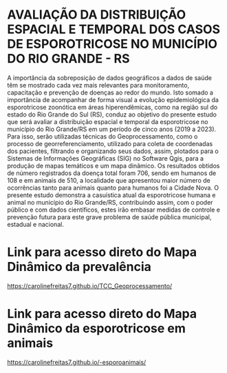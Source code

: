 # AVALIAÇÃO DA DISTRIBUIÇÃO ESPACIAL E TEMPORAL DOS CASOS DE ESPOROTRICOSE NO MUNICÍPIO DO RIO GRANDE - RS
A importância da sobreposição de dados geográficos a dados de saúde têm se mostrado cada vez mais relevantes para monitoramento, capacitação e prevenção de doenças ao redor do mundo. Isto somado a importância de acompanhar de forma visual a evolução epidemiológica da esporotricose zoonótica em áreas hiperendêmicas, como na região sul do estado do Rio Grande do Sul (RS), conduz ao objetivo do presente estudo que será avaliar a distribuição espacial e temporal da esporotricose no município do Rio Grande/RS em um período de cinco anos (2019 a 2023). Para isso, serão utilizadas técnicas do Geoprocessamento, como o processo de georreferenciamento, utilizado para coleta de coordenadas dos pacientes, filtrando e organizando seus dados, assim, plotados para o Sistemas de Informações Geográficas (SIG) no Software Qgis, para a produção de mapas temáticos e um mapa dinâmico. Os resultados obtidos de número registrados da doença total foram 706, sendo em humanos de 108  e em animais de 510, a localidade que apresentou maior número de ocorrências tanto para animais quanto para humanos foi a Cidade Nova. O presente estudo demonstra a casuística atual da esporotricose humana e animal no município do Rio Grande/RS, contribuindo assim, com o poder público e com dados científicos, estes irão embasar medidas de controle e prevenção futura para este grave problema de saúde pública municipal, estadual e nacional. 
# Link para acesso direto do Mapa Dinâmico da prevalência
https://carolinefreitas7.github.io/TCC_Geoprocessamento/
# Link para acesso direto do Mapa Dinâmico da esporotricose em animais
https://carolinefreitas7.github.io/-esporoanimais/
